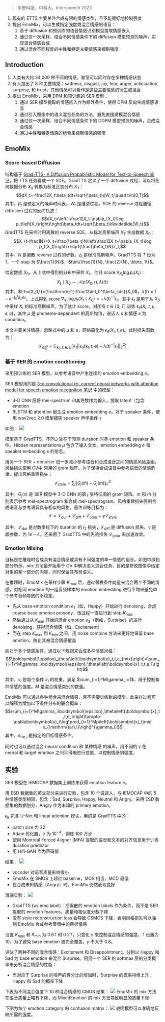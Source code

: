 > 平安科技、中科大，Interspeech 2023

1. 现有的 ETTS 主要关注合成有限的情感类型，且不能很好地控制强度
2. 提出 EmoMix，可以生成指定强度或混合情感的语音：
    1. 基于 diffusion 和预训练的语音情感识别模型提取情感嵌入
    2. 通过仅一次采样，结合不同情感条件下的 diffusion 模型预测的噪声，实现混合情感合成
    3. 通过混合不同程度的中性和特定主要情感来控制强度

## Introduction

1. 人类有大约 34,000 种不同的情感，甚至可以同时存在多种情感状态
2. 有人提出了 8 种主要情感：sadness, disgust, joy, fear, anger, anticipation, surprise, 和 trust，其他情感可以看作是这些主要情感的衍生或混合
3. 提出 EmoMix，采用 DPM 和预训练的 SER 模型：
    1. 通过 SER 模型提取的情感嵌入作为额外条件，使得 DPM 反向生成情感语音
    2. 通过引入图像中的语义混合任务的方法，避免直接建模混合情感
    3. 通过仅一次采样，结合不同情感条件下的 DDPM 模型预测的噪声，合成混合情感
    4. 通过中性和特定情感的组合来控制情感的强度

## EmoMix

### Score-based Diffusion

结构基于 [Grad-TTS- A Diffusion Probabilistic Model for Text-to-Speech 笔记](../Grad-TTS-%20A%20Diffusion%20Probabilistic%20Model%20for%20Text-to-Speech%20笔记.md)，把 TTS 任务看成一个 SDE。GradTTS 定义了一个 diffusion 过程，可以将任何数据分布 $X_0$ 转换为标准正态分布 $X_T$：
$$dX_t=-\frac12X_t\beta_tdt+\sqrt{\beta_t}dW_t,\quad t\in[0,T]$$
其中，$\beta_t$ 是预定义的噪声时间表，$W_t$ 是维纳过程。SDE 的 reverse 过程遵循 diffusion 过程的反向轨迹：
$$dX_t=\left(-\frac12X_t-\nabla_{X_t}\log p_t\left(X_t\right)\right)\beta_tdt+\sqrt{\beta_t}d\widetilde{W_t}$$
GradTTS 在采样时用离散的 reverse SDE，从标准高斯噪声 $X_T$ 生成数据 $X_0$：
$$X_{t-\frac1N}=X_t+\frac{\beta_t}N\left(\frac12X_t+\nabla_{X_t}\log p_t(X_t)\right)+\sqrt{\frac{\beta_t}N}z_t,$$
其中，$N$ 是离散 reverse 过程的步数，$z_t$ 是标准高斯噪声。GradTTS 将 $T$ 设为 1，一个 step 为 $\frac{1}{N}$，$t\in\{\frac{1}{N}, \frac{2}{N}, \ldots, 1\}$。

给定数据 $X_0$，从上式中得到的分布中采样 $X_t$，估计 score $\nabla_{X_t}\log p_t(X_t)$：
$$X_t\mid X_0\sim\mathcal{N}\left(\rho\left(X_0,t\right),\lambda(t)\right)$$
其中，$\rho(X_0,t)={\mathrm{e}^{-\frac12\int_0^t\beta_sds}}X_0$，$\lambda(t)=I-e^{-\int_0^t\beta_sds}$。上式得到 score $\nabla_{X_t}\log p_t(X_t\mid X_0)=-\lambda(t)^{-1}\epsilon_t$，其中 $\epsilon_t$ 是用于从 $X_0$ 中采样 $X_t$ 的标准高斯噪声。为了估计 score，对所有 $t\in[0,T]$ 训练 $\epsilon_\theta(X_t,t,\mu, s,e)$，其中 $\mu$ 是 phoneme-dependent 的高斯均值，说话人 $s$ 和情感 $e$ 为 condition。

本文主要关注情感。忽略式中的 $\mu$ 和 $s$，网络简化为 $\epsilon_\theta(X_t,t,e)$。此时损失函数为：
$$\mathcal{L}_{diff}=\mathbb{E}_{\boldsymbol{x}_0,t,\boldsymbol{e},\epsilon_t}[\lambda_t||\epsilon_\theta(\boldsymbol{x}_t,t,\boldsymbol{e})+\lambda(t)^{-1}\epsilon_t||_2^2]$$

### 基于 SER 的 emotion conditioning

采用预训练的 SER 模型，从参考语音中产生连续的 emotion embedding $e$。

SER 模型用的是 [3-d convolutional re- current neural networks with attention model for speech emotion recognition 笔记](../../语音情感识别论文笔记/3-d%20convolutional%20re-%20current%20neural%20networks%20with%20attention%20model%20for%20speech%20emotion%20recognition%20笔记.md) 中的模型：
+ 3-D CNN 层将 mel-spectrum 和其导数作为输入，提取 latent（包含 emotion 
+ BLSTM 和 attention 层生成 emotion embedding $e$。对于 speaker 条件，使用 wav2vec 2.0 模型捕获 speaker 声学条件 $s$

如图：
![](image/Pasted%20image%2020240510102613.png)

模型基于 GradTTS，不同之处在于预测 duration 时基 emotion 和 speaker 条件。Hidden representations $\tilde{\mu}$ 包含了输入文本、emotion embedding $e$ 和 speaker embedding $s$ 的信息。

用另一个 SER + denoiser 进一步减小参考语音和合成语音之间的情感风格差距。风格损失使用 CV中 常用的 gram 矩阵。为了保持合成语音中参考语音的情感韵律，提出风格重建损失：
$$\mathcal{L}_{\mathrm{style}}=\sum_j\|G_j(\hat{m})-G_j(m)\|_F^2$$

其中，$G_j(x)$ 是 SER 模型中 3-D CNN 的第 $j$ 层特征图的 gram 矩阵。$m$ 和 $\hat{m}$ 分别表示参考 mel-spectrogram 和合成 mel-spectrogram。风格重建损失强制合成语音与参考语音具有相似的风格。最终训练目标为：
$$\mathcal{L}=\mathcal{L}_{\mathrm{dur}}+\mathcal{L}_{\mathrm{diff}}+\mathcal{L}_{\mathrm{prior}}+\gamma\mathcal{L}_{\mathrm{style}}$$

其中，$\mathcal{L}_{\mathrm{dur}}$ 是对数坐标下的 duration 的 $l_2$ 损失，$\mathcal{L}_{\mathrm{diff}}$ 是  diffusion 损失。$\gamma$ 是超参数，为 $1e-4$。还采用了 GradTTS 中的先验损失 $\mathcal{L}_{\mathrm{prior}}$ 来加速收敛。

### Emotion Mixing

目标是在推理时合成具有混合情感或具有不同强度的单一情感的语音。如图中绿色部分所示。mix 方法最开始用于 CV 中解决语义混合任务，目的是修改图像中给定对象的某一部分的内容，同时保留其布局语义。

在推理时，EmoMix 在采样步骤 $K_{\max}$ 后，通过替换条件向量来混合两个不同的情感。对相同 emotion 的一组音频样本的 emotion embedding 进行平均来避免单个参考音频导致的不稳定。
+ 先从 base emotion condition $e_1$（如，Happy）开始进行 denoising，合成 coarse base emotion prosody，改过程一直进行到 step $K_{\max}$
+ 然后通过从 $K_{\min}$ 开始的混合 emotion $e_2$（例如，Surprise）的进行 denoising，获得混合情感（如，Excitement）
+ 而在 step $K_{\max}$ 到 $K_{\min}$ 之间，用 noise combine 方法来更好地保留 base emotion，防止其被混合情感覆盖

而对于多个情感条件，通过以下规则来合成多种情感风格：
$$\boldsymbol{\epsilon}_\theta\left(\boldsymbol{x}_t,t,e_{mix}\right)=\sum_{i=1}^M\gamma_i\boldsymbol{\epsilon}_\theta\left(\boldsymbol{x}_t,t,e_i\right)$$

其中，$\gamma_i$ 是每个条件 $e_i$ 的权重，满足 $\sum_{i=1}^M\gamma_i=1$，用于控制每种情感的强度。$M$ 是混合情感类别的数量。

EmoMix 可以通过各种组合来混合情感，且不需要训练新的模型。此采样过程可以解释为增加以下条件分布的联合概率：
$$\sum_{i=1}^M\gamma_i\boldsymbol{\epsilon}_\theta\left(\boldsymbol{x}_t,t,e_i\right)\propto-\nabla\boldsymbol{x}_t\log\prod_{i=1}^Mp\left(\boldsymbol{x}_t\mid e_{\mathrm{tar},i}\right)^{\gamma_i}$$
其中，$e_{\mathrm{tar},i}$ 是指定的目标情感条件。

同时也可以通过混合 neural condition 和 某种情感 的噪声，用不同的 $\gamma$ 在 neural 和 target emotion 之间平滑地进行插值，以控制情感的强度。

## 实验

SER 模型在 IEMOCAP 数据集上训练来获得 emotion feature $e$。

用 ESD 数据集的英文部分来进行实验，包含 10 个说话人，与 IEMOCAP 中的 5 种情感类型相同，包含：Sad, Surprise, Happy, Neutral 和 Angry。采用 ESD 数据集的数据划分，Angry 作为未知的 primary emotion。

$\epsilon_\theta$ 包含 U-Net 和 linear attention 模块，用的是 GradTTS 中的：
+ batch size 为 32
+ Adam 优化器，lr 为 $10^{-4}$，训练 100 万步
+ 使用 Montreal Forced Aligner (MFA) 提取的语音和文本的对齐信息用于训练 duration predictor
+ 用 Hifi-GAN 作为声码器

结果：
![](image/Pasted%20image%2020240510153240.png)

+ vocoder 对语音质量影响很小
+ EmoMix 在 SMOS 上超过 baseline，MOS 相当，MCD 最低
+ 在合成未知情感（Angry）时，EmoMix 仍然表现良好

消融实验：
![](image/Pasted%20image%2020240510153553.png)

+ GradTTS (w/ emo label)：把离散的 emotion labels 作为条件，而不是 SER 提取的 emotion features，质量和相似度分数下降
+ 没有 style reconstruction loss 会导致 CSMOS 下降，表明风格损失可以强制 EmoMix 合成参考音频中的目标情感


设置 $K_{\max}$ 和 $K_{\min}$ 为 $0.6T$ 和 $0.2T$，只变化 $\gamma$ 来控制混合情感的强度，$T$ 设置为 10。为了避免 base emotion 被完全覆盖，$\gamma$ 不大于 0.8。

评估了两种不同的混合情感：Excitement 和 Disappointment。分别以 Happy 和 Sad 为 base emotion 来混合 Surprise。用另一个 SER 的 softmax 层的分类概率来分析混合情感的性能：
+ 当对应于 Surprise 的噪声的百分比的增加时，Surprise 的概率持续上升，Happy 和 Sad 的概率下降

下表为不同混合强度下 10 种混合情感的 CMOS 结果：
![](image/Pasted%20image%2020240510154613.png)
EmoMix 的 mix 方法在语音质量上略有下降，而 MixedEmotion 的 mix 方法导致明显的质量下降

下图为每个 emotion category 的 confusion matrix：
![](image/Pasted%20image%2020240510154156.png)
说明模型可以准确地反映所需的强度。